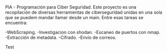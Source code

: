 PIA - Programación para Ciber Seguridad.
Este proyecto es una recopilación de diversas herramientas de ciberseguridad unidas en una sola que se puedem mandar llamar desde un main. Entre esas tareas se encuentra:

-WebScraping.
-Investigacion con shodan.
-Escaneo de puertos con nmap.
-Extracción de metadata.
-Cifrado.
-Envío de correos.

Test